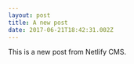 ```yaml
---
layout: post
title: A new post
date: 2017-06-21T18:42:31.002Z
---
```

This is a new post from Netlify CMS.
